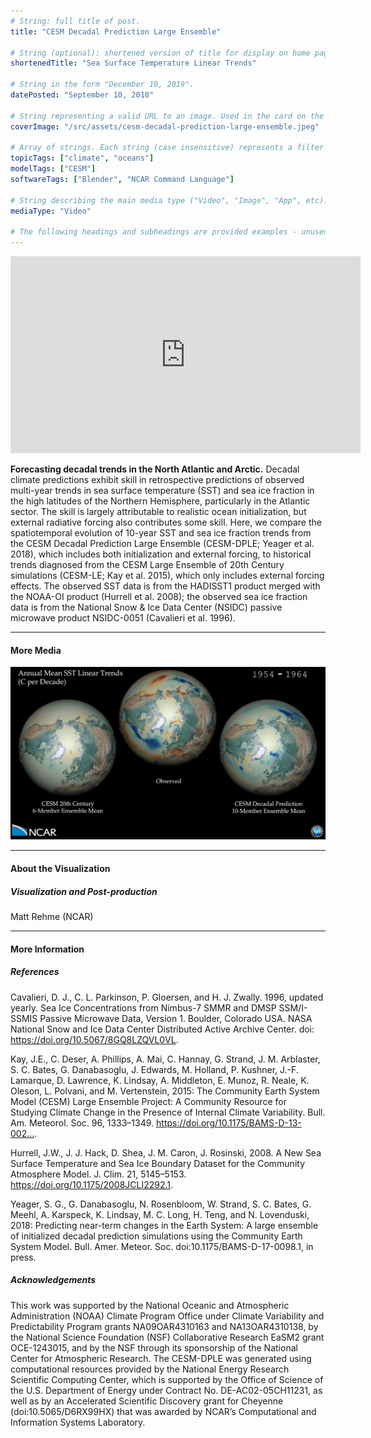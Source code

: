 ```yaml
---
# String: full title of post.
title: "CESM Decadal Prediction Large Ensemble"

# String (optional): shortened version of title for display on home page in card.
shortenedTitle: "Sea Surface Temperature Linear Trends"

# String in the form "December 10, 2019".
datePosted: "September 10, 2018" 

# String representing a valid URL to an image. Used in the card on the main page.
coverImage: "/src/assets/cesm-decadal-prediction-large-ensemble.jpeg"

# Array of strings. Each string (case insensitive) represents a filter from the front page. Tags that do not correspond to a current filter will be ignored for filtering.
topicTags: ["climate", "oceans"]
modelTags: ["CESM"]
softwareTags: ["Blender", "NCAR Command Language"]

# String describing the main media type ("Video", "Image", "App", etc). Is displayed in the post heading as a small tag.
mediaType: "Video"

# The following headings and subheadings are provided examples - unused ones can be deleted.
---
```


<iframe width="560" height="315" src="https://www.youtube.com/embed/hc9Lk3d6WSg?si=-2Ym8HMQmlldDhxE" title="YouTube video player" frameborder="0" allow="accelerometer; autoplay; clipboard-write; encrypted-media; gyroscope; picture-in-picture; web-share" referrerpolicy="strict-origin-when-cross-origin" allowfullscreen></iframe>

**Forecasting decadal trends in the North Atlantic and Arctic.** Decadal climate predictions exhibit skill in retrospective predictions of observed multi-year trends in sea surface temperature (SST) and sea ice fraction in the high latitudes of the Northern Hemisphere, particularly in the Atlantic sector. The skill is largely attributable to realistic ocean initialization, but external radiative forcing also contributes some skill. Here, we compare the spatiotemporal evolution of 10-year SST and sea ice fraction trends from the CESM Decadal Prediction Large Ensemble (CESM-DPLE; Yeager et al. 2018), which includes both initialization and external forcing, to historical trends diagnosed from the CESM Large Ensemble of 20th Century simulations (CESM-LE; Kay et al. 2015), which only includes external forcing effects. The observed SST data is from the HADISST1 product merged with the NOAA-OI product (Hurrell et al. 2008); the observed sea ice fraction data is from the National Snow & Ice Data Center (NSIDC) passive microwave product NSIDC-0051 (Cavalieri et al. 1996).

___

#### More Media

![CESM Decadal Prediction Large Ensemble](../../assets/cesm-decadal-prediction-large-ensemble.jpeg)

___

#### About the Visualization

##### Visualization and Post-production

Matt Rehme (NCAR)

___

#### More Information

##### References

Cavalieri, D. J., C. L. Parkinson, P. Gloersen, and H. J. Zwally. 1996, updated yearly. Sea Ice Concentrations from Nimbus-7 SMMR and DMSP SSM/I-SSMIS Passive Microwave Data, Version 1. Boulder, Colorado USA. NASA National Snow and Ice Data Center Distributed Active Archive Center. doi: https://doi.org/10.5067/8GQ8LZQVL0VL.

Kay, J.E., C. Deser, A. Phillips, A. Mai, C. Hannay, G. Strand, J. M. Arblaster, S. C. Bates, G. Danabasoglu, J. Edwards, M. Holland, P. Kushner, J.-F. Lamarque, D. Lawrence, K. Lindsay, A. Middleton, E. Munoz, R. Neale, K. Oleson, L. Polvani, and M. Vertenstein, 2015: The Community Earth System Model (CESM) Large Ensemble Project: A Community Resource for Studying Climate Change in the Presence of Internal Climate Variability. Bull. Am. Meteorol. Soc. 96, 1333–1349. https://doi.org/10.1175/BAMS-D-13-002….

Hurrell, J.W., J. J. Hack, D. Shea, J. M. Caron, J. Rosinski, 2008. A New Sea Surface Temperature and Sea Ice Boundary Dataset for the Community Atmosphere Model. J. Clim. 21, 5145–5153. https://doi.org/10.1175/2008JCLI2292.1.

Yeager, S. G., G. Danabasoglu, N. Rosenbloom, W. Strand, S. C. Bates, G. Meehl, A. Karspeck, K. Lindsay, M. C. Long, H. Teng, and N. Lovenduski, 2018: Predicting near-term changes in the Earth System: A large ensemble of initialized decadal prediction simulations using the Community Earth System Model. Bull. Amer. Meteor. Soc. doi:10.1175/BAMS-D-17-0098.1, in press.

##### Acknowledgements

This work was supported by the National Oceanic and Atmospheric Administration (NOAA) Climate Program Office under Climate Variability and Predictability Program grants NA09OAR4310163 and NA13OAR4310138, by the National Science Foundation (NSF) Collaborative Research EaSM2 grant OCE-1243015, and by the NSF through its sponsorship of the National Center for Atmospheric Research. The CESM-DPLE was generated using computational resources provided by the National Energy Research Scientific Computing Center, which is supported by the Office of Science of the U.S. Department of Energy under Contract No. DE-AC02-05CH11231, as well as by an Accelerated Scientific Discovery grant for Cheyenne (doi:10.5065/D6RX99HX) that was awarded by NCAR’s Computational and Information Systems Laboratory.